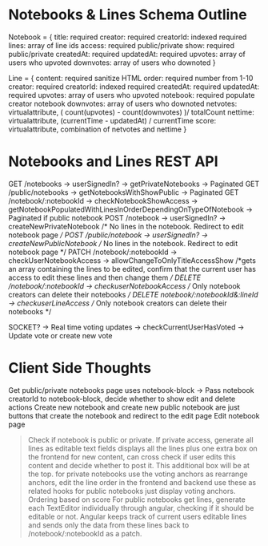 # Notebooks & Lines Schema Outline
Notebook = {
  title: required
  creator: required
  creatorId: indexed required
  lines: array of line ids
  access: required public/private
  show: required public/private
  createdAt: required
  updatedAt: required
  upvotes: array of users who upvoted 
  downvotes: array of users who downoted
}

Line = {
  content: required sanitize HTML
  order: required number from 1-10
  creator: required
  creatorId: indexed required
  createdAt: required
  updatedAt: required
  upvotes: array of users who upvoted 
  notebook: required populate creator notebook
  downvotes: array of users who downoted
  netvotes: virtualattribute, ( count(upvotes) - count(downvotes) )/ totalCount
  nettime: virtualattribute, (currentTime - updatedAt) / currentTime
  score: virtualattribute, combination of netvotes and nettime
}

# Notebooks and Lines REST API
GET /notebooks -> userSignedIn? -> getPrivateNotebooks -> Paginated
GET /public/notebooks -> getNotebooksWithShowPublic -> Paginated
GET /notebook/:notebookId -> checkNotebookShowAccess -> getNotebookPopulatedWithLinesInOrderDependingOnTypeOfNotebook -> Paginated if public notebook
POST /notebook -> userSignedIn? -> createNewPrivateNotebook /* No lines in the notebook. Redirect to edit notebook page */
POST /public/notebook -> userSignedIn? -> createNewPublicNotebook /* No lines in the notebook. Redirect to edit notebook page */
PATCH /notebook/:notebookId -> checkUserNotebookAccess -> allowChangeToOnlyTitleAccessShow /*gets an array containing the lines to be edited, confirm that the current user has access to edit these lines and then change them */
DELETE /notebook/:notebookId -> checkuserNotebookAccess /* Only notebook creators can delete their notebooks */
DELETE notebook/:notebookId&:lineId -> checkuserLineAccess /* Only notebook creators can delete their notebooks */

SOCKET? -> Real time voting updates -> checkCurrentUserHasVoted -> Update vote or create new vote

# Client Side Thoughts
Get public/private notebooks page uses notebook-block -> Pass notebook creatorId to notebook-block, decide whether to show edit and delete actions
Create new notebook and create new public notebook are just buttons that create the notebook and redirect to the edit page
Edit notebook page 
  >Check if notebook is public or private. If private access, generate all lines as editable text fields
  >displays all the lines plus one extra box on the frontend for new content, can cross check if user edits this content and decide whether to post it. This additional box will be at the top.
  >for private notebooks use the voting anchors as rearrange anchors, edit the line order in the frontend and backend use these as related hooks
  >for public notebooks just display voting anchors. Ordering based on score
  >For public notebooks get lines, generate each TextEditor individually through angular, checking if it should be editable or not. Angular keeps track of current users editable lines and sends only the data from these lines back to /notebook/:notebookId as a patch.
